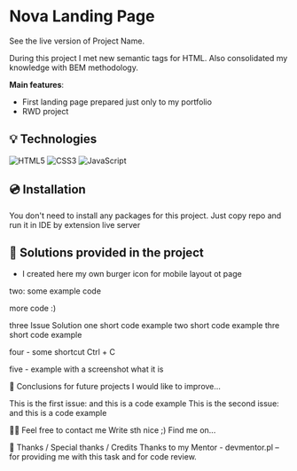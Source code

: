 # Nova Landing Page
See the live version of Project Name.

During this project I met new semantic tags for HTML. Also consolidated my knowledge with BEM methodology. 

**Main features**:

- First landing page prepared just only to my portfolio
- RWD project


## 💡 Technologies
![HTML5](https://img.shields.io/badge/html5-%23E34F26.svg?style=for-the-badge&logo=html5&logoColor=white)
![CSS3](https://img.shields.io/badge/css3-%231572B6.svg?style=for-the-badge&logo=css3&logoColor=white)
![JavaScript](https://img.shields.io/badge/javascript-%23323330.svg?style=for-the-badge&logo=javascript&logoColor=%23F7DF1E)



## 💿 Installation
You don't need to install any packages for this project. Just copy repo and run it in IDE by extension live server


## 🤔 Solutions provided in the project

- I created here my own burger icon for mobile layout ot page

two:
some example code

more code :)

three
Issue Solution
one short code example
two short code example
thre short code example

four - some shortcut Ctrl + C

five - example with a screenshot
what it is

💭 Conclusions for future projects
I would like to improve...

This is the first issue:
and this is a code example
This is the second issue:
and this is a code example

🙋‍♂️ Feel free to contact me
Write sth nice ;) Find me on...

👏 Thanks / Special thanks / Credits
Thanks to my Mentor - devmentor.pl – for providing me with this task and for code review.
